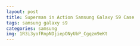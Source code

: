 ```yaml
---
layout: post
title: Superman in Action Samsung Galaxy S9 Case
tags: samsung galaxy s9
categories: samsung
img: 1R3i3yofRnpNDjiepONyUbP_Cgqzm9eKt
---
```

